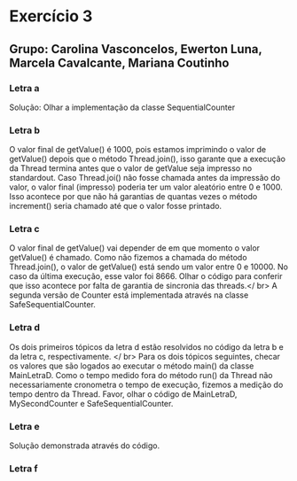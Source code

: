 # Exercício 3
## Grupo: Carolina Vasconcelos, Ewerton Luna, Marcela Cavalcante, Mariana Coutinho
### Letra a
Solução: Olhar a implementação da classe SequentialCounter
### Letra b
O valor final de getValue() é 1000, pois estamos imprimindo o valor de getValue() depois que o método Thread.join(), isso garante que a execução da Thread termina antes que o valor de getValue seja impresso no standardout. 
Caso Thread.joi() não fosse chamada antes da impressão do valor, o valor final (impresso) poderia ter um valor aleatório entre 0 e 1000.
Isso acontece por que não há garantias de quantas vezes o método increment() seria chamado até que o valor fosse printado.

### Letra c
O valor final de getValue() vai depender de em que momento o valor getValue() é chamado. Como não fizemos a chamada do método Thread.join(), o valor de getValue() está sendo um valor entre 0 e 10000. No caso da última execução, esse valor foi 8666.
Olhar o código para conferir que isso acontece por falta de garantia de sincronia das threads.</ br>
A segunda versão de Counter está implementada através na classe SafeSequentialCounter.

### Letra d
Os dois primeiros tópicos da letra d estão resolvidos no código da letra b e da letra c, respectivamente. </ br>
Para os dois tópicos seguintes, checar os valores que são logados ao executar o método main() da classe MainLetraD.
Como o tempo medido fora do método run() da Thread não necessariamente cronometra o tempo de execução, fizemos a medição do tempo dentro da Thread.
Favor, olhar o código de MainLetraD, MySecondCounter e SafeSequentialCounter.
### Letra e
Solução demonstrada através do código.
### Letra f

